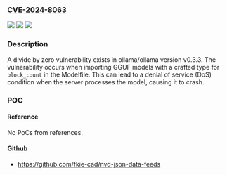 ### [CVE-2024-8063](https://cve.mitre.org/cgi-bin/cvename.cgi?name=CVE-2024-8063)
![](https://img.shields.io/static/v1?label=Product&message=ollama%2Follama&color=blue)
![](https://img.shields.io/static/v1?label=Version&message=unspecified%3C%3D%20latest%20&color=brighgreen)
![](https://img.shields.io/static/v1?label=Vulnerability&message=CWE-369%20Divide%20By%20Zero&color=brighgreen)

### Description

A divide by zero vulnerability exists in ollama/ollama version v0.3.3. The vulnerability occurs when importing GGUF models with a crafted type for `block_count` in the Modelfile. This can lead to a denial of service (DoS) condition when the server processes the model, causing it to crash.

### POC

#### Reference
No PoCs from references.

#### Github
- https://github.com/fkie-cad/nvd-json-data-feeds

